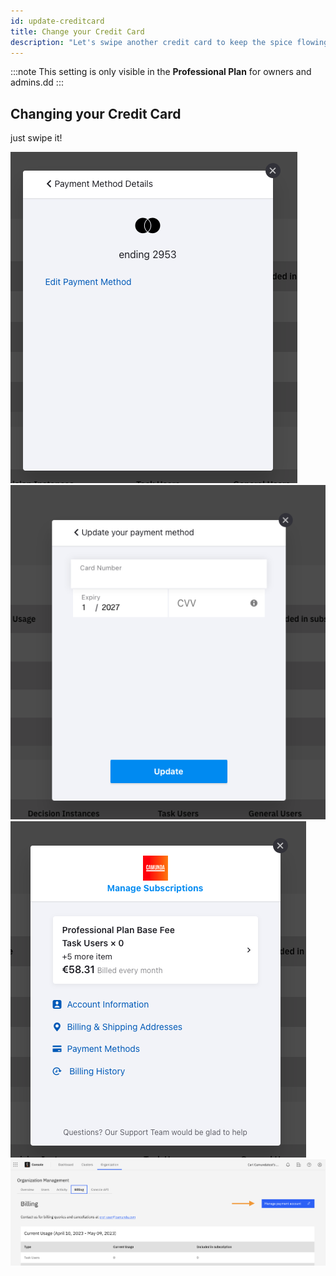 ```yaml
---
id: update-creditcard
title: Change your Credit Card
description: "Let's swipe another credit card to keep the spice flowing"
---
```


:::note
This setting is only visible in the **Professional Plan** for owners and admins.dd
:::

## Changing your Credit Card

just swipe it!

![cc-ending](./img/cc-ending.png)
![cc-enter](./img/cc-enter.png)
![cc-manage](./img/cc-manage.png)
![cc-entrypoint](./img/cc-entrypoint.png)
